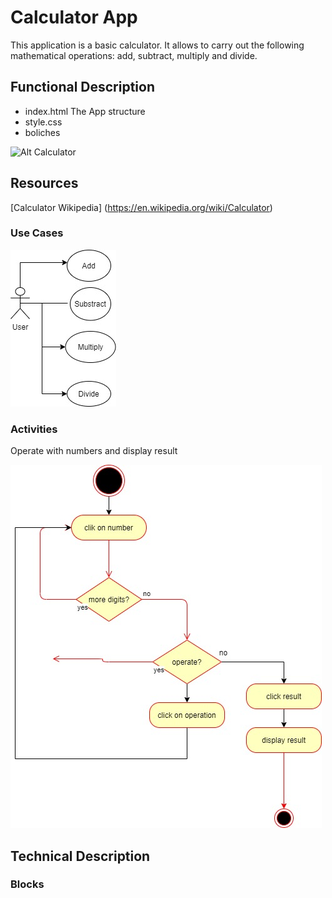# Calculator App
This application is a basic calculator. It allows to carry out the following mathematical operations: add, subtract, multiply and divide.

## Functional Description
- index.html
The App structure
- style.css
- boliches


![Alt Calculator](https://giphy.com/gifs/season-3-the-simpsons-3x11-l2JdZ6jQkHjwlCDkI "Calculator App")

## Resources

[Calculator Wikipedia] (https://en.wikipedia.org/wiki/Calculator)

### Use Cases

![Alt Use Cases](./use-cases.jpg "Use Cases")

### Activities

Operate with numbers and display result

![Alt Operate](./activity-diagram.jpg "Operate activity")

## Technical Description

### Blocks